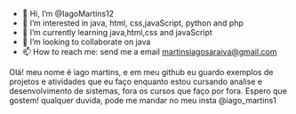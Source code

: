 - 👋 Hi, I’m @IagoMartins12
- 👀 I’m interested in java, html, css,javaScript, python and php
- 🌱 I’m currently learning java,html,css and javaScript
- 💞️ I’m looking to collaborate on java 
- 📫 How to reach me: send me a email martinsiagosaraiva@gmail.com

Olá! meu nome é iago martins, e em meu github eu guardo exemplos de projetos e atividades que eu faço enquanto estou cursando analise e desenvolvimento de sistemas, fora os cursos que faço por fora. Espero que gostem! qualquer duvida, pode me mandar no meu insta @iago_martins1
<!---
IagoMartins12/IagoMartins12 is a ✨ special ✨ repository because its `README.md` (this file) appears on your GitHub profile.
You can click the Preview link to take a look at your changes.
--->
 
